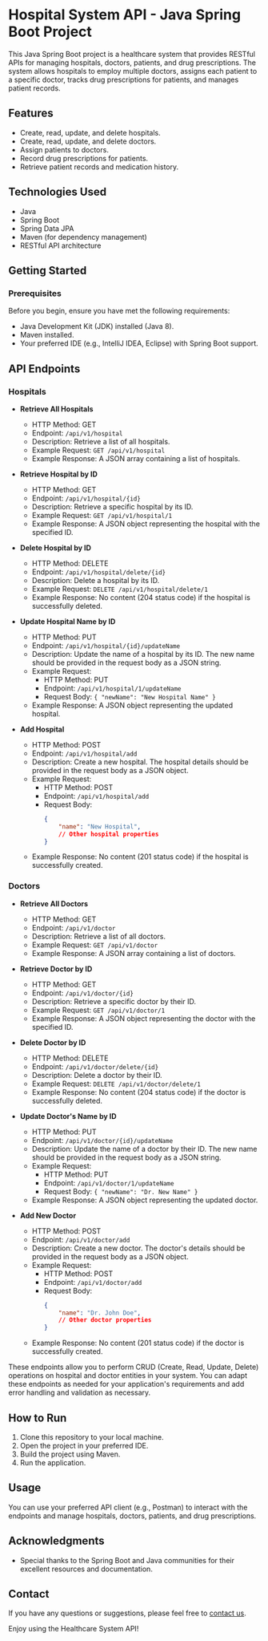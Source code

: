 # Hospital System API - Java Spring Boot Project

This Java Spring Boot project is a healthcare system that provides RESTful APIs for managing hospitals, doctors, patients, and drug prescriptions. The system allows hospitals to employ multiple doctors, assigns each patient to a specific doctor, tracks drug prescriptions for patients, and manages patient records.

## Features

- Create, read, update, and delete hospitals.
- Create, read, update, and delete doctors.
- Assign patients to doctors.
- Record drug prescriptions for patients.
- Retrieve patient records and medication history.

## Technologies Used

- Java
- Spring Boot
- Spring Data JPA
- Maven (for dependency management)
- RESTful API architecture

## Getting Started

### Prerequisites

Before you begin, ensure you have met the following requirements:

- Java Development Kit (JDK) installed (Java 8).
- Maven installed.
- Your preferred IDE (e.g., IntelliJ IDEA, Eclipse) with Spring Boot support.

## API Endpoints

### Hospitals

- **Retrieve All Hospitals**
   - HTTP Method: GET
   - Endpoint: `/api/v1/hospital`
   - Description: Retrieve a list of all hospitals.
   - Example Request: `GET /api/v1/hospital`
   - Example Response: A JSON array containing a list of hospitals.

- **Retrieve Hospital by ID**
   - HTTP Method: GET
   - Endpoint: `/api/v1/hospital/{id}`
   - Description: Retrieve a specific hospital by its ID.
   - Example Request: `GET /api/v1/hospital/1`
   - Example Response: A JSON object representing the hospital with the specified ID.

- **Delete Hospital by ID**
   - HTTP Method: DELETE
   - Endpoint: `/api/v1/hospital/delete/{id}`
   - Description: Delete a hospital by its ID.
   - Example Request: `DELETE /api/v1/hospital/delete/1`
   - Example Response: No content (204 status code) if the hospital is successfully deleted.

- **Update Hospital Name by ID**
   - HTTP Method: PUT
   - Endpoint: `/api/v1/hospital/{id}/updateName`
   - Description: Update the name of a hospital by its ID. The new name should be provided in the request body as a JSON string.
   - Example Request:
     - HTTP Method: PUT
     - Endpoint: `/api/v1/hospital/1/updateName`
     - Request Body: `{ "newName": "New Hospital Name" }`
   - Example Response: A JSON object representing the updated hospital.

- **Add Hospital**
   - HTTP Method: POST
   - Endpoint: `/api/v1/hospital/add`
   - Description: Create a new hospital. The hospital details should be provided in the request body as a JSON object.
   - Example Request:
     - HTTP Method: POST
     - Endpoint: `/api/v1/hospital/add`
     - Request Body:
       ```json
       {
           "name": "New Hospital",
           // Other hospital properties
       }
       ```
   - Example Response: No content (201 status code) if the hospital is successfully created.

### Doctors

- **Retrieve All Doctors**
   - HTTP Method: GET
   - Endpoint: `/api/v1/doctor`
   - Description: Retrieve a list of all doctors.
   - Example Request: `GET /api/v1/doctor`
   - Example Response: A JSON array containing a list of doctors.

- **Retrieve Doctor by ID**
   - HTTP Method: GET
   - Endpoint: `/api/v1/doctor/{id}`
   - Description: Retrieve a specific doctor by their ID.
   - Example Request: `GET /api/v1/doctor/1`
   - Example Response: A JSON object representing the doctor with the specified ID.

- **Delete Doctor by ID**
   - HTTP Method: DELETE
   - Endpoint: `/api/v1/doctor/delete/{id}`
   - Description: Delete a doctor by their ID.
   - Example Request: `DELETE /api/v1/doctor/delete/1`
   - Example Response: No content (204 status code) if the doctor is successfully deleted.

- **Update Doctor's Name by ID**
   - HTTP Method: PUT
   - Endpoint: `/api/v1/doctor/{id}/updateName`
   - Description: Update the name of a doctor by their ID. The new name should be provided in the request body as a JSON string.
   - Example Request:
     - HTTP Method: PUT
     - Endpoint: `/api/v1/doctor/1/updateName`
     - Request Body: `{ "newName": "Dr. New Name" }`
   - Example Response: A JSON object representing the updated doctor.

- **Add New Doctor**
   - HTTP Method: POST
   - Endpoint: `/api/v1/doctor/add`
   - Description: Create a new doctor. The doctor's details should be provided in the request body as a JSON object.
   - Example Request:
     - HTTP Method: POST
     - Endpoint: `/api/v1/doctor/add`
     - Request Body:
       ```json
       {
           "name": "Dr. John Doe",
           // Other doctor properties
       }
       ```
   - Example Response: No content (201 status code) if the doctor is successfully created.

These endpoints allow you to perform CRUD (Create, Read, Update, Delete) operations on hospital and doctor entities in your system. You can adapt these endpoints as needed for your application's requirements and add error handling and validation as necessary.

## How to Run

1. Clone this repository to your local machine.
2. Open the project in your preferred IDE.
3. Build the project using Maven.
4. Run the application.

## Usage

You can use your preferred API client (e.g., Postman) to interact with the endpoints and manage hospitals, doctors, patients, and drug prescriptions.


## Acknowledgments

- Special thanks to the Spring Boot and Java communities for their excellent resources and documentation.

## Contact

If you have any questions or suggestions, please feel free to [contact us](mailto:mohamed.mohamed32@msa.edu.eg).

Enjoy using the Healthcare System API!
